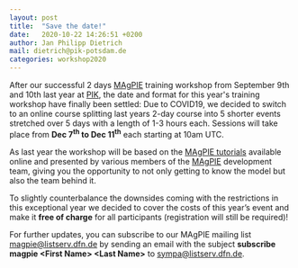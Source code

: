 ```yaml
---
layout: post
title:  "Save the date!"
date:   2020-10-22 14:26:51 +0200
author: Jan Philipp Dietrich
mail: dietrich@pik-potsdam.de
categories: workshop2020
---
```


After our successful 2 days [MAgPIE] training workshop from September 9th and 10th last year at [PIK], the date and format for this year's training workshop have finally been settled: Due to COVID19, we decided to switch to an online course splitting last years 2-day course into 5 shorter events stretched over 5 days with a length of 1-3 hours each. Sessions will take place from **Dec 7<sup>th</sup> to Dec 11<sup>th</sup>** each starting at 10am UTC.

As last year the workshop will be based on the [MAgPIE tutorials] available online and presented by various members of the [MAgPIE] development team, giving you the opportunity to not only getting to know the model but also the team behind it.

To slightly counterbalance the downsides coming with the restrictions in this exceptional year we decided to cover the costs of this year’s event and make it **free of charge** for all participants (registration will still be required)!

For further updates, you can subscribe to our MAgPIE mailing list  <magpie@listserv.dfn.de> by sending an email with the subject **subscribe magpie \<First Name\> \<Last Name\>** to <sympa@listserv.dfn.de>.


[PIK]: https://pik-potsdam.de
[MAgPIE]: https://github.com/magpiemodel/magpie
[MAgPIE tutorials]: https://github.com/magpiemodel/tutorials
